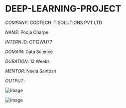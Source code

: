 # DEEP-LEARNING-PROJECT

*COMPANY*: CODTECH IT SOLUTIONS PVT LTD

*NAME*: Pooja Charpe

*INTERN ID*: CT12WU77

*DOMAIN*:  Data Science

*DURATION*: 12 Weeks

*MENTOR*: Neela Santosh

*OUTPUT*:

![Image](https://github.com/user-attachments/assets/1713eeb3-6ab6-48de-8229-dbecce766f29)


![Image](https://github.com/user-attachments/assets/532fb66e-7aca-4091-90cf-be7ec66014a8)
